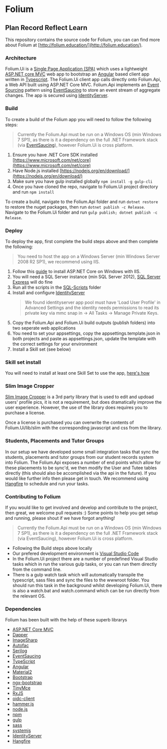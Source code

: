 # Folium
Plan Record Reflect Learn
---

This repository contains the source code for Folium, you can can find more about Folium at [http://folium.education/](http://folium.education/).

### Architecture

Folium.Ui is a [Single Page Application (SPA)](https://en.wikipedia.org/wiki/Single-page_application) which uses a lightweight [ASP.NET core MVC](https://github.com/aspnet/Mvc) web app to bootstrap an [Angular](https://github.com/angular/angular) based client app written in [Typescript](https://github.com/Microsoft/TypeScript). The Folium.Ui client app calls directly onto Folium.Api, a Web API built using ASP.NET Core MVC. Folium.Api implements an [Event Sourcing](https://martinfowler.com/eaaDev/EventSourcing.html) pattern using [EventSaucing](https://github.com/RoyalVeterinaryCollege/EventSaucing) to store an event stream of aggregate changes. The app is secured using [IdentityServer](https://github.com/IdentityServer/IdentityServer4).

### Build

To create a build of the Folium app you will need to follow the following steps:

> Currently the Folium.Api must be run on a Windows OS (min Windows 7 SP1), as there is it a dependency on the full .NET Framework stack (via [EventSaucing](https://github.com/RoyalVeterinaryCollege/EventSaucing)), however Folium.Ui is cross platform.

1. Ensure you have .NET Core SDK installed [https://www.microsoft.com/net/core](https://www.microsoft.com/net/core)
2. Have Node.js installed [https://nodejs.org/en/download/](https://nodejs.org/en/download/)
3. Make sure you have gulp installed globally `npm install -g gulp-cli`
4. Once you have cloned the repo, navigate to Folium.Ui project directory and run `npm install`

To create a build, navigate to the Folium.Api folder and run `dotnet restore` to restore the nuget packages, then run `dotnet publish -c Release`. Navigate to the Folium.Ui folder and run `gulp publish; dotnet publish -c Release`.

### Deploy

To deploy the app, first complete the build steps above and then complete the following:

> You need to host the app on a Windows Server (min Windows Server 2008 R2 SP1), we recommend using IIS.

1. Follow this [guide](https://docs.microsoft.com/en-us/aspnet/core/publishing/iis) to install ASP.NET Core on Windows with IIS.
2. You will need a SQL Server instance (min SQL Server 2012), [SQL Server Express](https://www.microsoft.com/en-us/sql-server/sql-server-editions-express) will do fine
3. Run all the scripts in the [SQL-Scripts](SQL-Scripts) folder
4. Install and configure [IdentityServer](https://github.com/IdentityServer/IdentityServer4)
	> We found identityserver app pool must have 'Load User Profile' in Advanced Settings and the identity needs permissions to read its private key via mmc snap in -> All Tasks -> Manage Private Keys.
5. Copy the Folium.Api and Folium.Ui build outputs (publish folders) into two seperate web applications
6. You need to set your appsettings, copy the appsettings.template.json in both projects and paste as appsettings.json, update the template with the correct settings for your environment
7. Install a Skill set (see below)

### Skill set install

You will need to install at least one Skill Set to use the app, [here's how](Skills-Import/readme.md)

### Slim Image Cropper

[Slim Image Cropper](http://slimimagecropper.com/) is a 3rd party library that is used to edit and updoad users' profile pics, it is not a requirement, but does dramatically improve the user experience. However, the use of the library does requires you to purchase a license.

Once a license is purchased you can overwrite the contents of Folium.Ui/lib/slim with the corresponding javascript and css from the library.

### Students, Placements and Tutor Groups

In our setup we have developed some small integration tasks that sync the students, placements and tutor groups from our student records system into Folium. The Folium.Api exposes a number of end points which allow for these placements to be sync'd, we then modify the User and Tutee tables directly (this should also be accomplished via the api in the future). If you would like further info then please get in touch.
We recommend using [Hangfire](https://www.hangfire.io/) to schedule and run your tasks.

### Contributing to Folium

If you would like to get involved and develop and contribute to the project, then great, we welcome pull requests :) 
Some points to help you get setup and running, please shout if we have forgot anything!

> Currently the Folium.Api must be run on a Windows OS (min Windows 7 SP1), as there is it a dependency on the full .NET Framework stack (via EventSaucing), however Folium.Ui is cross platform.

* Following the Build steps above locally
* Our prefered development environment is [Visual Studio Code](https://code.visualstudio.com/)
* In the Folium.Ui project there are a number of predefined Visual Studio tasks which in run the various gulp tasks, or you can run them directly from the command line.
* There is a gulp watch task which will automatically transpile the typescript, sass files and sync the files to the wwwroot folder. You should run this task in the background whilst developing Folium.Ui, there is also a watch.bat and watch.command which can be run directly from the relevant OS.

### Dependencies

Folium has been built with the help of these superb librarys

- [ASP.NET Core MVC](https://github.com/aspnet/Mvc)
- [Dapper](https://github.com/StackExchange/Dapper)
- [ImageSharp](https://github.com/SixLabors/ImageSharp)
- [Autofac](https://github.com/autofac/Autofac)
- [Serilog](https://github.com/serilog/serilog)
- [EventSaucing](https://github.com/RoyalVeterinaryCollege/EventSaucing)
- [TypeScript](https://github.com/Microsoft/TypeScript)
- [Angular](https://github.com/angular/angular)
- [Material2](https://github.com/angular/material2)
- [Bootstrap](https://github.com/twbs/bootstrap)
- [ngx-bootstrap](https://github.com/valor-software/ngx-bootstrap)
- [TinyMce](https://github.com/tinymce/tinymce)
- [RxJS](https://github.com/ReactiveX/rxjs)
- [oidc-client](https://github.com/IdentityModel/oidc-client-js)
- [hammer.js](https://github.com/hammerjs/hammer.js)
- [node.js](https://github.com/nodejs/node)
- [npm](https://github.com/npm/npm)
- [gulp](https://github.com/gulpjs/gulp)
- [sass](https://github.com/sass/sass)
- [systemjs](https://github.com/systemjs/systemjs)
- [IdentityServer](https://github.com/IdentityServer/IdentityServer4)
- [Hangfire](https://github.com/HangfireIO/Hangfire)

